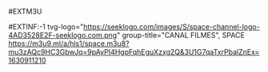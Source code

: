 #EXTM3U

#EXTINF:-1 tvg-logo="https://seeklogo.com/images/S/space-channel-logo-4AD3528E2F-seeklogo.com.png"
group-title="CANAL FILMES", SPACE
https://m3u9.ml/a/hls1/space.m3u8?mu3zAQc9HC3GbwJq=9pAyPI4HgpFqhEguXzxg2Q&3U1G7qaTxrPbalZnEx=1630911210
